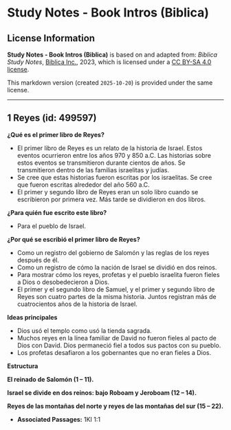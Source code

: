# Study Notes - Book Intros (Biblica)

## License Information

**Study Notes - Book Intros (Biblica)** is based on and adapted from: _Biblica Study Notes_, [Biblica Inc.](https://www.biblica.com/), 2023, which is licensed under a [CC BY-SA 4.0 license](https://creativecommons.org/licenses/by-sa/4.0/legalcode.en).

This markdown version (created `2025-10-20`) is provided under the same license.



--------------------------------

## 1 Reyes (id: 499597)

**¿Qué es el primer libro de Reyes?**

* El primer libro de Reyes es un relato de la historia de Israel. Estos eventos ocurrieron entre los años 970 y 850 a.C. Las historias sobre estos eventos se transmitieron durante cientos de años. Se transmitieron dentro de las familias israelitas y judías.
* Se cree que estas historias fueron escritas por los israelitas. Se cree que fueron escritas alrededor del año 560 a.C.
* El primer y segundo libro de Reyes eran un solo libro cuando se escribieron por primera vez. Más tarde se dividieron en dos libros.

**¿Para quién fue escrito este libro?**

* Para el pueblo de Israel.

**¿Por qué se escribió el primer libro de Reyes?**

* Como un registro del gobierno de Salomón y las reglas de los reyes después de él.
* Como un registro de cómo la nación de Israel se dividió en dos reinos.
* Para mostrar cómo los reyes, profetas y el pueblo israelita fueron fieles a Dios o desobedecieron a Dios.
* El primer y el segundo libro de Samuel, y el primer y segundo libro de Reyes son cuatro partes de la misma historia. Juntos registran más de cuatrocientos años de la historia de Israel.

**Ideas principales**

* Dios usó el templo como usó la tienda sagrada.
* Muchos reyes en la línea familiar de David no fueron fieles al pacto de Dios con David. Dios permaneció fiel a todos sus pactos con su pueblo.
* Los profetas desafiaron a los gobernantes que no eran fieles a Dios.

**Estructura**

**El reinado de Salomón (1 ­– 11\).**

**Israel se divide en dos reinos: bajo Roboam y Jeroboam (12 ­– 14\).**

**Reyes de las montañas del norte y reyes de las montañas del sur (15 – 22\).**

* **Associated Passages:** 1KI 1:1


